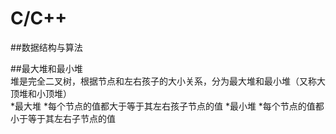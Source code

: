 # C/C++



##数据结构与算法

##最大堆和最小堆<br>
堆是完全二叉树，根据节点和左右孩子的大小关系，分为最大堆和最小堆（又称大顶堆和小顶堆）<br>
*最大堆
  *每个节点的值都大于等于其左右孩子节点的值
*最小堆
  *每个节点的值都小于等于其左右子节点的值




